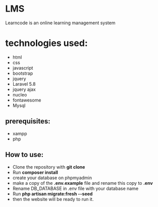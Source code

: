 # LMS
Learncode is an online learning management system

# technologies used:
- html
- css
- javascript
- bootstrap
- jquery
- Laravel 5.8
- jquery ajax
- nucleo
- fontawesome
- Mysql 

## prerequisites:
- xampp 
- php

## How to use:
- Clone the repository with __git clone__
- Run __composer install__
- create your database on phpmyadmin
- make a copy of the __.env.example__ file and rename this copy to __.env__
- Rename DB_DATABASE in .env file with your database name
- Run __php artisan migrate:fresh --seed__
- then the website will be ready to run it.
